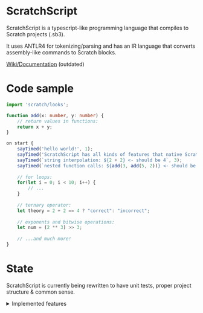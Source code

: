 ﻿# ScratchScript

ScratchScript is a typescript-like programming language that compiles to Scratch projects (.sb3).

It uses ANTLR4 for tokenizing/parsing and has an IR language that converts assembly-like commands to Scratch blocks.

[Wiki/Documentation](https://scratchscript.github.io) (outdated)

# Code sample

```ts
import 'scratch/looks';

function add(x: number, y: number) {
    // return values in functions:
    return x + y;
}

on start {
    sayTimed('hello world!', 1);
    sayTimed('ScratchScript has all kinds of features that native Scratch lacks, like:', 5);
    sayTimed(`string interpolation: ${2 + 2} <- should be 4`, 3);
    sayTimed(`nested function calls: ${add(3, add(5, 2))} <- should be 10`, 3);
    
    // for loops:
    for(let i = 0; i < 10; i++) {
        // ...
    }
    
    // ternary operator:
    let theory = 2 + 2 == 4 ? "correct": "incorrect";
    
    // exponents and bitwise operations:
    let num = (2 ** 3) >> 3;
    
    // ...and much more!
}   
```

# State

ScratchScript is currently being rewritten to have unit tests, proper project structure & common sense.

<details>
  <summary>Implemented features</summary>

  - [ ] Frontend
    - [ ] Enums
      - [x] Declaration
      - [ ] Usage
      - [ ] `enum.value` and `enum.name`
      - [x] Export
    - [ ] Variables
      - [x] Declaration
      - [x] Assignment
      - [x] Function arguments
      - [ ] `const` & exporting `const`s
    - [ ] Lists
      - [ ] Declaration of 1D lists
      - [ ] Access of 1D lists
      - [ ] Declaration of multidimensional lists
      - [ ] Access of multidimensional lists
      - [ ] Passing a list as a function argument
      - [ ] Initializing variables with lists (list expressions)
    - [ ] Expressions
      - [x] Constant expressions
      - [x] Identifier expressions
      - [ ] Interpolated string expressions
      - [x] Binary expressions
          - [x] Binary add expressions (`+`, `-`, `*`, `**`, `%`, `/`)
          - [x] Binary compare expressions (`>`, `>=`, `<`, `<=`, `==`, `!=`)
          - [ ] Binary shift expressions (`>>`, `<<`)
          - [ ] Binary bitwise expressions (`&`, `|`, `^`)
      - [x] Unary expressions (`+`, `-`, `!`)
      - [ ] Function call expressions (`a()`)
      - [ ] Member function call expressions (`a.b()`)
      - [ ] Member property access expressions (`a.b`)
      - [ ] Ternary expressions (`a ? b: c`)
    - [ ] Attributes
      - [ ] `@inline`
      - [ ] `@import` (asset importing)
      - [ ] `@unicode`
    - [ ] Functions
      - [x] Declaration
      - [ ] Call
      - [ ] Export (a.k.a. dependencies handling)
    - [ ] Control flow
      - [x] While loop
      - [x] For loop
      - [ ] Foreach loop
      - [x] Repeat loop
      - [ ] Breaking out of loops
      - [x] If/else if/else statements
      - [ ] Switch statements
    - [ ] Imports
      - [ ] Handling name collisions
      - [ ] Importing specific items instead of all
      - [ ] Namespaces & namespace aliases (`import * as math from 'std/math'`)
    - [ ] Events
      - [x] `start`
      - [ ] `stop`
      - [ ] Built-in Scratch events
      - [ ] Custom events (broadcasts)
    - [ ] Other
      - [ ] `throw`
      - [ ] `debugger`
    - [ ] `std` library
      - [ ] `std/native` (a.k.a the `scratch` namespace)
        - [x] `scratch/control`
        - [ ] `scratch/data`
        - [ ] `scratch/looks`
        - [ ] `scratch/motion`
        - [ ] `scratch/operators`
        - [ ] `scratch/sensing`
        - [ ] `scratch/sound`
      - [ ] `std/string`
        - [ ] `std/string/unicode`
      - [ ] `std/math`
      
  
  - [ ] Backend
    - Nothing. I haven't started implementing it yet.

</details>